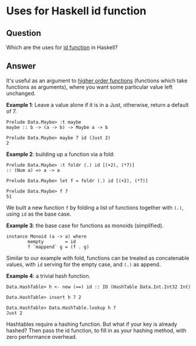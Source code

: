 
# Uses for Haskell id function

## Question
        
Which are the uses for [id function](http://www.zvon.org/other/haskell/Outputprelude/id_f.html) in Haskell?

## Answer
        
It's useful as an argument to [higher order functions](http://www.haskell.org/haskellwiki/Higher_order_function#Definition) (functions which take functions as arguments), where you want some particular value left unchanged.

**Example 1**: Leave a value alone if it is in a Just, otherwise, return a default of 7.

    Prelude Data.Maybe> :t maybe
    maybe :: b -> (a -> b) -> Maybe a -> b
    
    Prelude Data.Maybe> maybe 7 id (Just 2)
    2
    

**Example 2**: building up a function via a fold:

    Prelude Data.Maybe> :t foldr (.) id [(+2), (*7)]
    :: (Num a) => a -> a
    
    Prelude Data.Maybe> let f = foldr (.) id [(+2), (*7)]
    
    Prelude Data.Maybe> f 7
    51
    

We built a new function `f` by folding a list of functions together with `(.)`, using `id` as the base case.

**Example 3**: the base case for functions as monoids (simplified).

    instance Monoid (a -> a) where
            mempty        = id
            f `mappend` g = (f . g)
    

Similar to our example with fold, functions can be treated as concatenable values, with `id` serving for the empty case, and `(.)` as append.

**Example 4**: a trivial hash function.

    Data.HashTable> h <- new (==) id :: IO (HashTable Data.Int.Int32 Int)
    
    Data.HashTable> insert h 7 2
    
    Data.HashTable> Data.HashTable.lookup h 7
    Just 2
    

Hashtables require a hashing function. But what if your key is already hashed? Then pass the id function, to fill in as your hashing method, with zero performance overhead.
